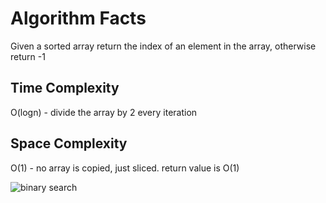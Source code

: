 # Algorithm Facts
Given a sorted array return the index of an element in the array, otherwise return -1

## Time Complexity
O(logn) - divide the array by 2 every iteration

## Space Complexity
O(1) - no array is copied, just sliced. return value is O(1)

<img src="https://miro.medium.com/v2/resize:fit:936/1*AzAynpKNDC7lCLoUEUm7vA.png" alt="binary search"/>